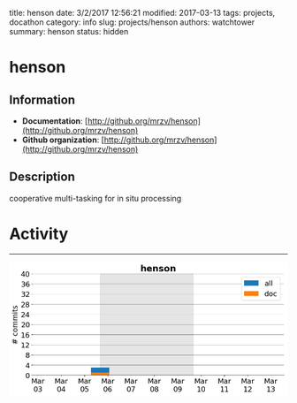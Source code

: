 title: henson
date: 3/2/2017 12:56:21
modified: 2017-03-13
tags: projects, docathon
category: info
slug: projects/henson
authors: watchtower
summary: henson
status: hidden

# henson

## Information

* **Documentation**: [http://github.org/mrzv/henson](http://github.org/mrzv/henson)
* **Github organization**: [http://github.org/mrzv/henson](http://github.org/mrzv/henson)
## Description
cooperative multi-tasking for in situ processing



# Activity
---
![](images/henson.png)